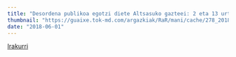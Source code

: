 ```yaml
---
title: "Desordena publikoa egotzi diete Altsasuko gazteei: 2 eta 13 urte bitarteko zigorrak "
thumbnail: "https://guaixe.tok-md.com/argazkiak/RaR/mani/cache/278_20180414_Altsasukoak_aske_Irun%CC%83eko_manifestazioa_Gixane_53_content.jpg"
date: "2018-06-01"
---
```

[Irakurri](https://guaixe.eus/altsasu/1527853428827-azken-ordukoa-desordena-publikoa-egotzi-diete-altsasuko-gazteei-2-eta-13-urte-bitarteko-zigorrak)
